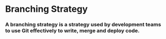 # Branching Strategy

### A branching strategy is a strategy used by development teams to use Git effectively to write, merge and deploy code.
